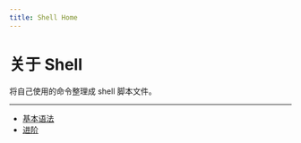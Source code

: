 ```yaml
---
title: Shell Home
---
```


关于 Shell
==========

将自己使用的命令整理成 shell 脚本文件。

***

-   [基本语法][short]
-   [进阶][advanced]

  [short]: short.md
  [advanced]: advanced.md
